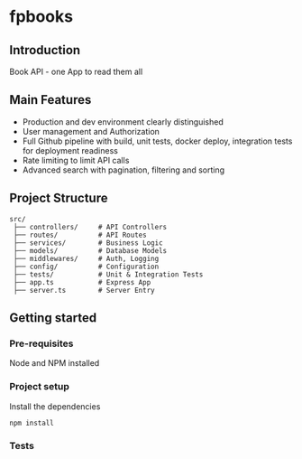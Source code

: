 # fpbooks

## Introduction

Book API - one App to read them all

## Main Features

- Production and dev environment clearly distinguished
- User management and Authorization
- Full Github pipeline with build, unit tests, docker deploy, integration tests for deployment readiness
- Rate limiting to limit API calls
- Advanced search with pagination, filtering and sorting

## Project Structure

```shell
src/
 ├── controllers/     # API Controllers
 ├── routes/          # API Routes
 ├── services/        # Business Logic
 ├── models/          # Database Models
 ├── middlewares/     # Auth, Logging
 ├── config/          # Configuration
 ├── tests/           # Unit & Integration Tests
 ├── app.ts           # Express App
 ├── server.ts        # Server Entry
```

## Getting started

### Pre-requisites

Node and NPM installed

### Project setup

Install the dependencies
```shell
npm install
```


### Tests